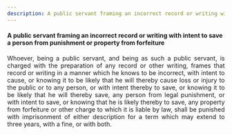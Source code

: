 ```yaml
---
description: A public servant framing an incorrect record or writing with intent to save a person from punishment or property from forfeiture
---
```


#### A public servant framing an incorrect record or writing with intent to save a person from punishment or property from forfeiture
<div style="text-align: justify">

Whoever, being a public servant, and being as such a public servant, is charged with the preparation of any record or other writing, frames that record or writing in a manner which he knows to be incorrect, with intent to cause, or knowing it to be likely that he will thereby cause loss or injury to the public or to any person, or with intent thereby to save, or knowing it to be likely that he will thereby save, any person from legal punishment, or with intent to save, or knowing that he is likely thereby to save, any property from forfeiture or other charge to which it is liable by law, shall be punished with imprisonment of either description for a term which may extend to three years, with a fine, or with both.

</div>
